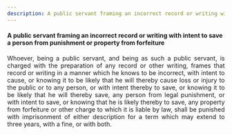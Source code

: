 ```yaml
---
description: A public servant framing an incorrect record or writing with intent to save a person from punishment or property from forfeiture
---
```


#### A public servant framing an incorrect record or writing with intent to save a person from punishment or property from forfeiture
<div style="text-align: justify">

Whoever, being a public servant, and being as such a public servant, is charged with the preparation of any record or other writing, frames that record or writing in a manner which he knows to be incorrect, with intent to cause, or knowing it to be likely that he will thereby cause loss or injury to the public or to any person, or with intent thereby to save, or knowing it to be likely that he will thereby save, any person from legal punishment, or with intent to save, or knowing that he is likely thereby to save, any property from forfeiture or other charge to which it is liable by law, shall be punished with imprisonment of either description for a term which may extend to three years, with a fine, or with both.

</div>
